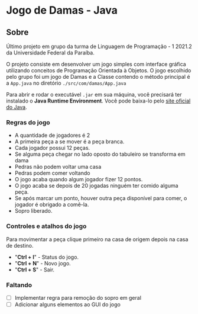 # Jogo de Damas - Java

## Sobre

 Último projeto em grupo da turma de Linguagem de Programação - 1 2021.2 da Universidade Federal da Paraíba.

 O projeto consiste em desenvolver um jogo simples com interface gráfica utilizando conceitos de Programação Orientada à Objetos. O jogo escolhido pelo grupo foi um jogo de Damas e a Classe contendo o método principal é a `App.java` no diretório `./src/com/damas/App.java`

 Para abrir e rodar o executável `.jar` em sua máquina, você precisará ter instalado o **Java Runtime Environment**. Você pode baixa-lo pelo [site oficial do Java](https://www.java.com/en/download/manual.jsp).

### Regras do jogo

- A quantidade de jogadores é 2
- A primeira peça a se mover é a peça branca.
- Cada jogador possui 12 peças.
- Se alguma peça chegar no lado oposto do tabuleiro se transforma em dama
- Pedras não podem voltar uma casa
- Pedras podem comer voltando
- O jogo acaba quando algum jogador fizer 12 pontos.
- O jogo acaba se depois de 20 jogadas ninguém ter comido alguma peça.
- Se após marcar um ponto, houver outra peça disponível para comer, o jogador é obrigado a comê-la.
- Sopro liberado.

### Controles e atalhos do jogo

 Para movimentar a peça clique primeiro na casa de origem depois na casa de destino.

- "**Ctrl + I**" - Status do jogo.
- "**Ctrl + N**" - Novo jogo.
- "**Ctrl + S**" - Sair.

### Faltando

- [ ] Implementar regra para remoção do sopro em geral
- [ ] Adicionar alguns elementos ao GUI do jogo
